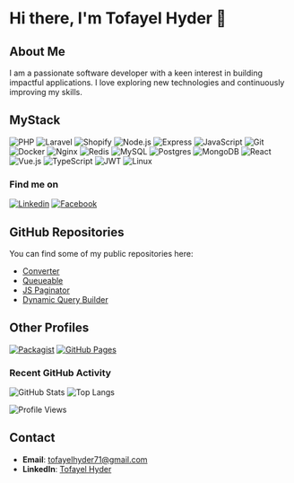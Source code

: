 # Hi there, I'm Tofayel Hyder 👋

## About Me
I am a passionate software developer with a keen interest in building impactful applications. I love exploring new technologies and continuously improving my skills.

## MyStack
![PHP](https://img.shields.io/badge/php-%23777BB4.svg?style=for-the-badge&logo=php&logoColor=white)
![Laravel](https://img.shields.io/badge/laravel-%23FF2D20.svg?style=for-the-badge&logo=laravel&logoColor=white)
![Shopify](https://img.shields.io/badge/shopify-%238DB543.svg?style=for-the-badge&logo=shopify&logoColor=white)
![Node.js](https://img.shields.io/badge/node.js-6DA55F?style=for-the-badge&logo=node.js&logoColor=white)
![Express](https://img.shields.io/badge/express-000000.svg?style=for-the-badge&logo=express&logoColor=white)
![JavaScript](https://img.shields.io/badge/javascript-%23323330.svg?style=for-the-badge&logo=javascript&logoColor=%23F7DF1E)
![Git](https://img.shields.io/badge/git-F05032.svg?style=for-the-badge&logo=git&logoColor=white)
![Docker](https://img.shields.io/badge/docker-%230db7ed.svg?style=for-the-badge&logo=docker&logoColor=white)
![Nginx](https://img.shields.io/badge/nginx-%23009639.svg?style=for-the-badge&logo=nginx&logoColor=white)
![Redis](https://img.shields.io/badge/redis-%23DD0031.svg?style=for-the-badge&logo=redis&logoColor=white)
![MySQL](https://img.shields.io/badge/mysql-%2300f.svg?style=for-the-badge&logo=mysql&logoColor=white)
![Postgres](https://img.shields.io/badge/postgres-%23316192.svg?style=for-the-badge&logo=postgresql&logoColor=white)
![MongoDB](https://img.shields.io/badge/mongodb-%234ea94b.svg?style=for-the-badge&logo=mongodb&logoColor=white)
![React](https://img.shields.io/badge/react-%2320232a.svg?style=for-the-badge&logo=react&logoColor=%2361DAFB)
![Vue.js](https://img.shields.io/badge/vue.js-%2335495e.svg?style=for-the-badge&logo=vue.js&logoColor=%234FC08D)
![TypeScript](https://img.shields.io/badge/typescript-%232E78C7.svg?style=for-the-badge&logo=typescript&logoColor=white)
![JWT](https://img.shields.io/badge/JWT-black?style=for-the-badge&logo=JSON%20web%20tokens)
![Linux](https://img.shields.io/badge/Linux-FCC624?style=for-the-badge&logo=linux&logoColor=black)

### Find me on
[![Linkedin](https://img.shields.io/badge/LinkedIn-0077B5?style=flat-square&logo=linkedin&logoColor=white)](https://www.linkedin.com/in/tofayelhyder/) 
[![Facebook](https://img.shields.io/badge/Facebook-1877F2?style=flat-square&logo=facebook&logoColor=white)](https://www.facebook.com/tofayelhyder)

## GitHub Repositories

You can find some of my public repositories here:

- [Converter](https://github.com/abhihyder/converter)
- [Queueable](https://github.com/abhihyder/queueable)
- [JS Paginator](https://github.com/abhihyder/js-paginator)
- [Dynamic Query Builder](https://github.com/abhihyder/dynamic-query-builde)

## Other Profiles
[![Packagist](https://img.shields.io/badge/Packagist-F28D1A?style=flat-square&logo=packagist&logoColor=white)](https://packagist.org/packages/hyder)
[![GitHub Pages](https://img.shields.io/badge/GitHub_Pages-222222?style=flat-square&logo=github&logoColor=white)](https://abhihyder.github.io/portfolio)

### Recent GitHub Activity
![GitHub Stats](https://github-readme-stats.vercel.app/api?username=abhihyder&show_icons=true&theme=radical)
![Top Langs](https://github-readme-stats.vercel.app/api/top-langs/?username=abhihyder&layout=compact&theme=radical)

![Profile Views](https://komarev.com/ghpvc/?username=abhihyder&style=flat-square)

## Contact
- **Email**: [tofayelhyder71@gmail.com](mailto:tofayelhyder71@gmail.com)
- **LinkedIn**: [Tofayel Hyder](https://linkedin.com/in/tofayelhyder)

